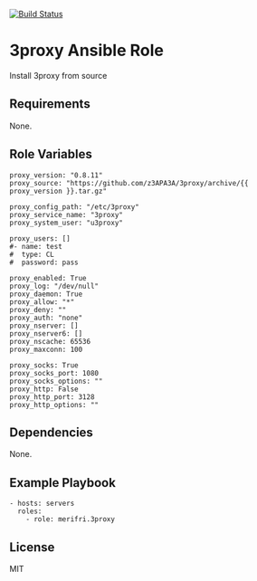 [![Build Status](https://travis-ci.org/merifri/ansible-role-3proxy.svg?branch=master)](https://travis-ci.org/merifri/ansible-role-3proxy)

3proxy Ansible Role
=========

Install 3proxy from source

Requirements
------------

None.

Role Variables
--------------

```
proxy_version: "0.8.11"
proxy_source: "https://github.com/z3APA3A/3proxy/archive/{{ proxy_version }}.tar.gz"

proxy_config_path: "/etc/3proxy"
proxy_service_name: "3proxy"
proxy_system_user: "u3proxy"

proxy_users: []
#- name: test
#  type: CL
#  password: pass

proxy_enabled: True
proxy_log: "/dev/null"
proxy_daemon: True
proxy_allow: "*"
proxy_deny: ""
proxy_auth: "none"
proxy_nserver: []
proxy_nserver6: []
proxy_nscache: 65536
proxy_maxconn: 100

proxy_socks: True
proxy_socks_port: 1080
proxy_socks_options: ""
proxy_http: False
proxy_http_port: 3128
proxy_http_options: ""
```

Dependencies
------------

None.

Example Playbook
----------------

```
- hosts: servers
  roles:
    - role: merifri.3proxy
```

License
-------

MIT
